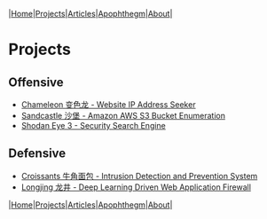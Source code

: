 |[Home](/README.md)|[Projects](/projects.md)|[Articles](/articles.md)|[Apophthegm](/apophthegm.md)|[About](/about.md)|

# **Projects**

## Offensive

- [Chameleon 变色龙 - Website IP Address Seeker]()
- [Sandcastle 沙堡 - Amazon AWS S3 Bucket Enumeration]()
- [Shodan Eye 3 - Security Search Engine](https://github.com/samiux/shodan-eye3/blob/master/README.md)

## Defensive

- [Croissants 牛角面包 - Intrusion Detection and Prevention System]()
- [Longjing 龙井 - Deep Learning Driven Web Application Firewall]()



|[Home](/README.md)|[Projects](/projects.md)|[Articles](/articles.md)|[Apophthegm](/apophthegm.md)|[About](/about.md)|
